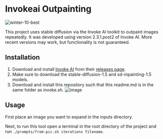 # Invokeai Outpainting
![winter-10-best](https://user-images.githubusercontent.com/2520037/228950826-a6350b17-ca87-4397-88ed-ebae45997f93.gif)

This project uses stable diffusion via the Invoke AI toolkit to outpaint images repeatedly.
It was developed using version 2.3.1.post2 of Invoke AI. More recent versions may work, but functionality is not guaranteed.

## Installation
1. Download and install [Invoke AI](https://github.com/invoke-ai/InvokeAI) from their [releases page](https://github.com/invoke-ai/InvokeAI/releases).
2. Make sure to download the stable-diffusion-1.5 and sd-inpainting-1.5 models.
3. Download and install this repository such that this readme.md is in the same folder as invoke.sh.
![image](https://user-images.githubusercontent.com/2520037/228951015-a1ee2994-0c4c-4a3b-a196-9f4da8ca197d.png)

## Usage
First place an image you want to expand in the inputs directory.

Next, to run this tool open a terminal in the root directory of the project and run `./prompts/from-pic.sh iterations filename`.
